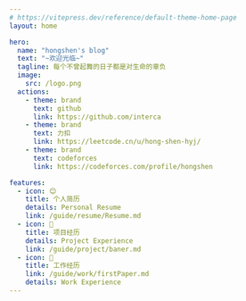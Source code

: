 ```yaml
---
# https://vitepress.dev/reference/default-theme-home-page
layout: home

hero:
  name: "hongshen's blog"
  text: "~欢迎光临~"
  tagline: 每个不曾起舞的日子都是对生命的辜负
  image:
    src: /logo.png
  actions:
    - theme: brand
      text: github
      link: https://github.com/interca
    - theme: brand
      text: 力扣
      link: https://leetcode.cn/u/hong-shen-hyj/
    - theme: brand
      text: codeforces
      link: https://codeforces.com/profile/hongshen

features:
  - icon: 😊
    title: 个人简历
    details: Personal Resume
    link: /guide/resume/Resume.md
  - icon: 💼
    title: 项目经历
    details: Project Experience
    link: /guide/project/baner.md
  - icon: 📑
    title: 工作经历
    link: /guide/work/firstPaper.md
    details: Work Experience
---
```


